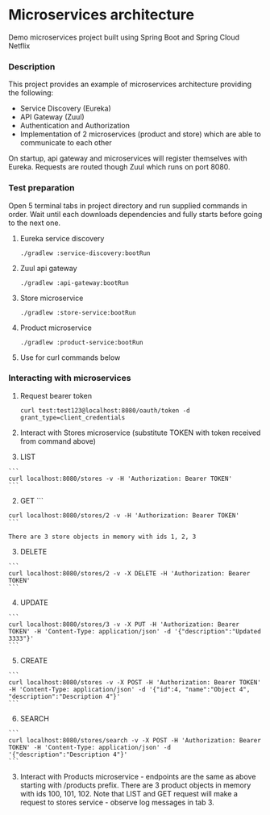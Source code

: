 # Microservices architecture
Demo microservices project built using Spring Boot and Spring Cloud Netflix

### Description
This project provides an example of microservices architecture providing the following:
* Service Discovery (Eureka)
* API Gateway (Zuul)
* Authentication and Authorization
* Implementation of 2 microservices (product and store) which are able to communicate to each other

On startup, api gateway and microservices will register themselves with Eureka. Requests
are routed though Zuul which runs on port 8080.

### Test preparation
Open 5 terminal tabs in project directory and run supplied commands in order. Wait until each downloads dependencies and fully starts before going to the next one.

1. Eureka service discovery

    ```
    ./gradlew :service-discovery:bootRun
    ```
    
2. Zuul api gateway

    ```
    ./gradlew :api-gateway:bootRun
    ```

3. Store microservice

    ```
    ./gradlew :store-service:bootRun
    ```

4. Product microservice

    ```
    ./gradlew :product-service:bootRun
    ```

5. Use for curl commands below

### Interacting with microservices

1. Request bearer token

    ```
    curl test:test123@localhost:8080/oauth/token -d grant_type=client_credentials
    ```

2. Interact with Stores microservice (substitute TOKEN with token received from command above)
  1. LIST

    ```
    curl localhost:8080/stores -v -H 'Authorization: Bearer TOKEN'
    ```

  2. GET
    ```

    curl localhost:8080/stores/2 -v -H 'Authorization: Bearer TOKEN'
    ```

    There are 3 store objects in memory with ids 1, 2, 3
  3. DELETE

    ```
    curl localhost:8080/stores/2 -v -X DELETE -H 'Authorization: Bearer TOKEN'
    ```

  4. UPDATE

    ```
    curl localhost:8080/stores/3 -v -X PUT -H 'Authorization: Bearer TOKEN' -H 'Content-Type: application/json' -d '{"description":"Updated 3333"}'
    ```

  5. CREATE

    ```
    curl localhost:8080/stores -v -X POST -H 'Authorization: Bearer TOKEN' -H 'Content-Type: application/json' -d '{"id":4, "name":"Object 4", "description":"Description 4"}'
    ```

  6. SEARCH

    ```
    curl localhost:8080/stores/search -v -X POST -H 'Authorization: Bearer TOKEN' -H 'Content-Type: application/json' -d '{"description":"Description 4"}'
    ```

3. Interact with Products microservice - endpoints are the same as above starting with /products prefix. There are 3 product objects in memory with ids 100, 101, 102. Note that LIST and GET request will make a request to stores service - observe log messages in tab 3.
